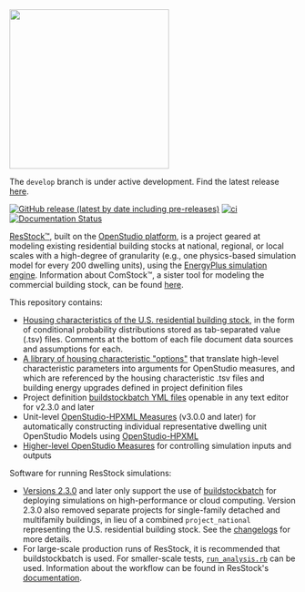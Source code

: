<img src="https://user-images.githubusercontent.com/1276021/85608250-1ff46b80-b612-11ea-903e-4ced367e5940.jpg" width="280">

The `develop` branch is under active development. Find the latest release [here](https://github.com/NREL/resstock/releases).

[![GitHub release (latest by date including pre-releases)](https://img.shields.io/github/v/release/NREL/resstock?include_prereleases)](https://github.com/NREL/resstock/releases)
[![ci](https://github.com/NREL/resstock/actions/workflows/config.yml/badge.svg?branch=develop)](https://github.com/NREL/resstock/actions/workflows/config.yml)
[![Documentation Status](https://readthedocs.org/projects/resstock/badge/?version=latest)](https://resstock.readthedocs.io/en/latest/?badge=latest)

[ResStock™](https://www.nrel.gov/buildings/resstock.html), built on the [OpenStudio platform](http://openstudio.net), is a project geared at modeling existing residential building stocks at national, regional, or local scales with a high-degree of granularity (e.g., one physics-based simulation model for every 200 dwelling units), using the [EnergyPlus simulation engine](http://energyplus.net). Information about ComStock™, a sister tool for modeling the commercial building stock, can be found [here](https://www.nrel.gov/buildings/comstock.html). 

This repository contains:

- [Housing characteristics of the U.S. residential building stock](https://github.com/NREL/resstock/tree/main/project_national/housing_characteristics), in the form of conditional probability distributions stored as tab-separated value (.tsv) files. Comments at the bottom of each file document data sources and assumptions for each.
- [A library of housing characteristic "options"](https://github.com/NREL/resstock/blob/main/resources/options_lookup.tsv) that translate high-level characteristic parameters into arguments for OpenStudio measures, and which are referenced by the housing characteristic .tsv files and building energy upgrades defined in project definition files
- Project definition [buildstockbatch YML files](https://github.com/NREL/resstock/blob/main/project_national/national_baseline.yml) openable in any text editor for v2.3.0 and later
- Unit-level [OpenStudio-HPXML Measures](https://github.com/NREL/resstock/tree/main/resources/hpxml-measures) (v3.0.0 and later) for automatically constructing individual representative dwelling unit OpenStudio Models using [OpenStudio-HPXML](https://openstudio-hpxml.readthedocs.io/en/latest/?badge=latest)
- [Higher-level OpenStudio Measures](https://github.com/NREL/resstock/tree/main/measures) for controlling simulation inputs and outputs

Software for running ResStock simulations:

 - [Versions 2.3.0](https://github.com/NREL/resstock/releases/tag/v2.3.0) and later only support the use of [buildstockbatch](https://github.com/NREL/buildstockbatch) for deploying simulations on high-performance or cloud computing. Version 2.3.0 also removed separate projects for single-family detached and multifamily buildings, in lieu of a combined `project_national` representing the U.S. residential building stock. See the [changelogs](https://resstock.readthedocs.io/en/latest/changelog/index.html) for more details.
 - For large-scale production runs of ResStock, it is recommended that buildstockbatch is used. For smaller-scale tests, [`run_analysis.rb`](https://github.com/NREL/resstock/blob/develop/workflow/run_analysis.rb) can be used. Information about the workflow can be found in ResStock's [documentation](https://resstock.readthedocs.io/en/latest/basic_tutorial/running_a_project.html#using-run-analysis-rb).
